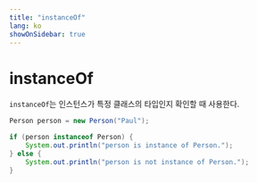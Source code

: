 ```yaml
---
title: "instanceOf"
lang: ko
showOnSidebar: true
---
```


# instanceOf
`instanceOf`는 인스턴스가 특정 클래스의 타입인지 확인할 때 사용한다.
``` java
Person person = new Person("Paul");

if (person instanceof Person) {
    System.out.println("person is instance of Person.");
} else {
    System.out.println("person is not instance of Person.");
}
```